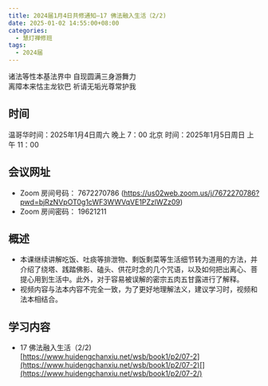 ```yaml
---
title: 2024届1月4日共修通知—17 佛法融入生活（2/2)
date: 2025-01-02 14:55:00+08:00
categories:
  - 慧灯禅修班
tags:
  - 2024届
---
```

诸法等性本基法界中 自现圆满三身游舞力\
离障本来怙主龙钦巴 祈请无垢光尊常护我

## 时间

温哥华时间：2025年1月4日周六 晚上 7：00
北京 时间：2025年1月5日周日 上午 11：00

## 会议网址

* Zoom 房间号码： 7672270786 (https://us02web.zoom.us/j/7672270786?pwd=bjRzNVpOT0g1cWF3WWVqVE1PZzlWZz09) 
* Zoom 房间密码： 19621211

## 概述

* 本课继续讲解吃饭、吐痰等排泄物、剩饭剩菜等生活细节转为道用的方法，并介绍了绕塔、践踏佛影、磕头、供花时念的几个咒语，以及如何把出离心、菩提心用到生活中。此外，对于容易被误解的密宗五肉五甘露进行了解释。
* 视频内容与法本内容不完全一致，为了更好地理解法义，建议学习时，视频和法本相结合。 

## 学习内容

* 17 佛法融入生活（2/2) [https://www.huidengchanxiu.net/wsb/book1/p2/07-2](https://www.huidengchanxiu.net/wsb/book1/p2/07-2)[](https://www.huidengchanxiu.net/wsb/book1/p2/07-2/)
